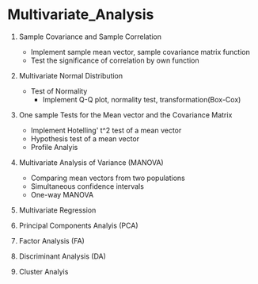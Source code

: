 # Multivariate_Analysis

1. Sample Covariance and Sample Correlation
    - Implement sample mean vector, sample covariance matrix function
    - Test the significance of correlation by own function
    
2. Multivariate Normal Distribution
    - Test of Normality
      - Implement Q-Q plot, normality test, transformation(Box-Cox)
    
3. One sample Tests for the Mean vector and the Covariance Matrix
    - Implement Hotelling' t^2 test of a mean vector
    - Hypothesis test of a mean vector
    - Profile Analyis
  
4. Multivariate Analysis of Variance (MANOVA)
    - Comparing mean vectors from two populations
    - Simultaneous confidence intervals
    - One-way MANOVA

6. Multivariate Regression

7. Principal Components Analyis (PCA)

8. Factor Analysis (FA)

9. Discriminant Analysis (DA)

10. Cluster Analyis
